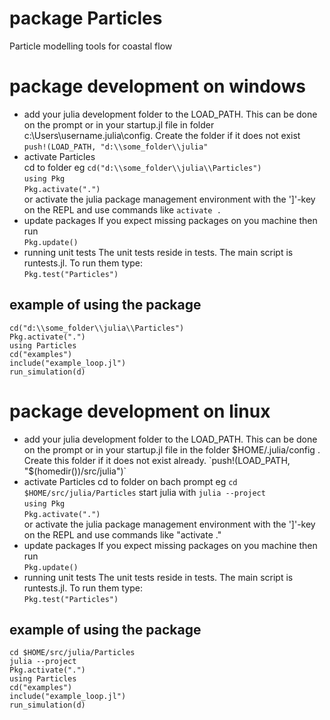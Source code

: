 # package Particles
Particle modelling tools for coastal flow

# package development on windows
- add your julia development folder to the LOAD_PATH. This can be done on the prompt or in your startup.jl file in folder c:\Users\username\.julia\config. Create the folder if it does not exist  
`push!(LOAD_PATH, "d:\\some_folder\\julia"`  
- activate Particles  
cd to folder eg `cd("d:\\some_folder\\julia\\Particles")`  
`using Pkg`  
`Pkg.activate(".")`  
or activate the julia package management environment with the ']'-key on the REPL and use commands like `activate .`  
- update packages
If you expect missing packages on you machine then run  
`Pkg.update()`  
- running unit tests
The unit tests reside in tests. The main script is runtests.jl. To run them type:  
`Pkg.test("Particles")`  
## example of using the package
`cd("d:\\some_folder\\julia\\Particles")`  
`Pkg.activate(".")`  
`using Particles`  
`cd("examples")`  
`include("example_loop.jl")`  
`run_simulation(d)`  

# package development on linux
- add your julia development folder to the LOAD_PATH. This can be done on the prompt or in your startup.jl file in the folder
$HOME/.julia/config . Create this folder if it does not exist already. 
`push!(LOAD_PATH, "$(homedir())/src/julia")`  
- activate Particles
cd to folder on bach prompt eg `cd $HOME/src/julia/Particles` 
start julia with `julia --project`  
`using Pkg`  
`Pkg.activate(".")`  
or activate the julia package management environment with the ']'-key on the REPL and use commands like "activate ."
- update packages
If you expect missing packages on you machine then run  
`Pkg.update()`  
- running unit tests
The unit tests reside in tests. The main script is runtests.jl. To run them type:  
`Pkg.test("Particles")`  
## example of using the package
`cd $HOME/src/julia/Particles`  
`julia --project`  
`Pkg.activate(".")`  
`using Particles`  
`cd("examples")`  
`include("example_loop.jl")`  
`run_simulation(d)`  
